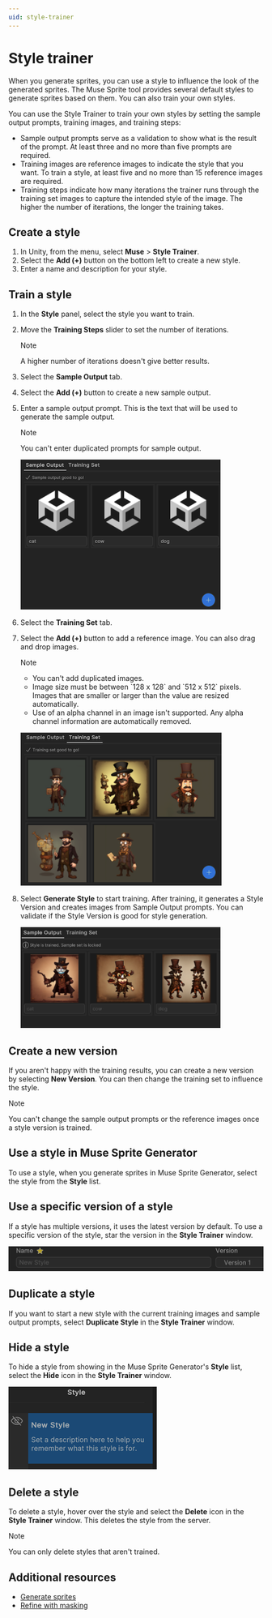 ```yaml
---
uid: style-trainer
---
```


# Style trainer

When you generate sprites, you can use a style to influence the look of the generated sprites. The Muse Sprite tool provides several default styles to generate sprites based on them. You can also train your own styles.

You can use the Style Trainer to train your own styles by setting the sample output prompts, training images, and training steps:

- Sample output prompts serve as a validation to show what is the result of the prompt. At least three and no more than five prompts are required.
- Training images are reference images to indicate the style that you want. To train a style, at least five and no more than 15 reference images are required.
- Training steps indicate how many iterations the trainer runs through the training set images to capture the intended style of the image. The higher the number of iterations, the longer the training takes.

## Create a style

1. In Unity, from the menu, select **Muse** > **Style Trainer**.
1. Select the **Add (+)** button on the bottom left to create a new style.
1. Enter a name and description for your style.

## Train a style

1. In the **Style** panel, select the style you want to train.
1. Move the **Training Steps** slider to set the number of iterations.

    > [!NOTE]
    > A higher number of iterations doesn't give better results.
1. Select the **Sample Output** tab.
1. Select the **Add (+)** button to create a new sample output.
1. Enter a sample output prompt. This is the text that will be used to generate the sample output.

    > [!NOTE]
    > You can't enter duplicated prompts for sample output.

    ![Example prompts for sample output](images/sample-output.png)
1. Select the **Training Set** tab.
1. Select the **Add (+)** button to add a reference image. You can also drag and drop images.

    > [!NOTE]
    > <ul><li>You can't add duplicated images. </li><li> Image size must be between `128 x 128` and `512 x 512` pixels. Images that are smaller or larger than the value are resized automatically.</li><li> Use of an alpha channel in an image isn't supported. Any alpha channel information are automatically removed.</li></ul>

    ![Style Trainer](images/training-set.png)
1. Select **Generate Style** to start training. After training, it generates a Style Version and creates images from Sample Output prompts. You can validate if the Style Version is good for style generation.

    ![Style Trainer](images/style-results.png)

## Create a new version

If you aren't happy with the training results, you can create a new version by selecting **New Version**. You can then change the training set to influence the style.

> [!NOTE]
> You can't change the sample output prompts or the reference images once a style version is trained.

## Use a style in Muse Sprite Generator

To use a style, when you generate sprites in Muse Sprite Generator, select the style from the **Style** list.

## Use a specific version of a style

If a style has multiple versions, it uses the latest version by default. To use a specific version of the style, star the version in the **Style Trainer** window.

![Star a style](images/star-style.png)

## Duplicate a style

If you want to start a new style with the current training images and sample output prompts, select **Duplicate Style** in the **Style Trainer** window.

## Hide a style

To hide a style from showing in the Muse Sprite Generator's **Style** list, select the **Hide** icon in the **Style Trainer** window.

![Hide a style](images/hide-style.png)

## Delete a style

To delete a style, hover over the style and select the **Delete** icon in the **Style Trainer** window. This deletes the style from the server.

> [!NOTE]
> You can only delete styles that aren't trained.

## Additional resources

* [Generate sprites](xref:generate)
* [Refine with masking](xref:refine)